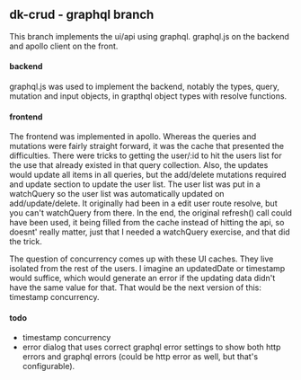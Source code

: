 ## dk-crud - graphql branch
This branch implements the ui/api using graphql. graphql.js on the backend and apollo client on the front.  
  
#### backend  
graphql.js was used to implement the backend, notably the types, query, mutation and input objects, in grapthql object types with resolve functions. 
  
#### frontend
The frontend was implemented in apollo. Whereas the queries and mutations were fairly straight forward, it was the cache that presented the difficulties. There were tricks to getting the user/:id to hit the users list for the use that already existed in that query collection. Also, the updates would update all items in all queries, but the add/delete mutations required and update section to update the user list. The user list was put in a watchQuery so the user list was automatically updated on add/update/delete. It originally had been in a edit user route resolve, but you can't watchQuery from there. In the end, the original refresh() call could have been used, it being filled from the cache instead of hitting the api, so doesnt' really matter, just that I needed a watchQuery exercise, and that did the trick. 

The question of concurrency comes up with these UI caches. They live isolated from the rest of the users. I imagine an updatedDate or timestamp would suffice, which would generate an error if the updating data didn't have the same value for that. That would be the next version of this: timestamp concurrency. 

#### todo
* timestamp concurrency
* error dialog that uses correct graphql error settings to show both http errors and graphql errors (could be http error as well, but that's configurable).
